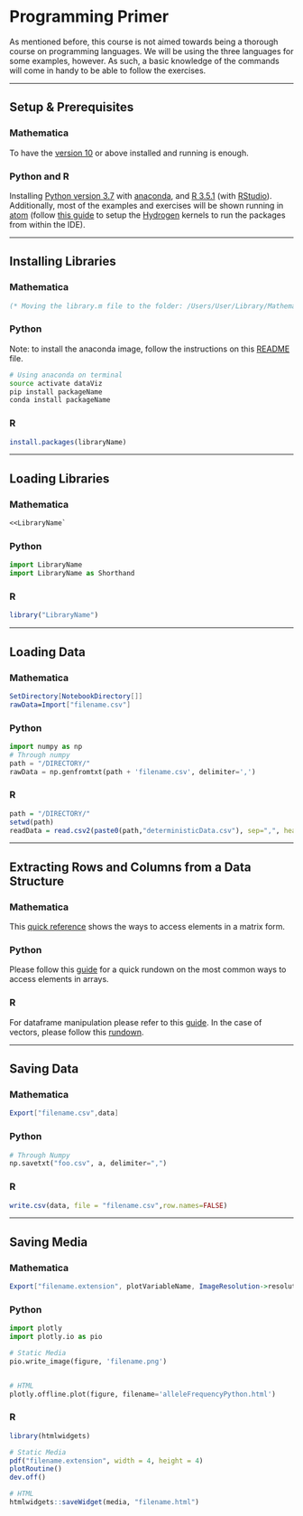 # Programming Primer

As mentioned before, this course is not aimed towards being a thorough course on programming languages. We will be using the three languages for some examples, however. As such, a basic knowledge of the commands will come in handy to be able to follow the exercises.

<hr>

## Setup & Prerequisites

### Mathematica

To have the [version 10](http://www.wolfram.com/mathematica/) or above installed and running is enough.

### Python and R

Installing [Python version 3.7](https://www.python.org/) with [anaconda](https://www.anaconda.com/download/), and [R 3.5.1](https://www.r-project.org/) (with [RStudio](https://www.rstudio.com/)). Additionally, most of the examples and exercises will be shown running in [atom](https://atom.io/) (follow [this guide](https://jstaf.github.io/2018/03/25/atom-ide.html) to setup the [Hydrogen](https://atom.io/packages/hydrogen) kernels to run the packages from within the IDE).

<hr>

## Installing Libraries

### Mathematica

```Mathematica
(* Moving the library.m file to the folder: /Users/User/Library/Mathematica/Applications/ *)
```

### Python

Note: to install the anaconda image, follow the instructions on this [README](../conda/README.md) file.

```Bash
# Using anaconda on terminal
source activate dataViz
pip install packageName
conda install packageName
```

### R

```R
install.packages(libraryName)
```

<hr>

## Loading Libraries


### Mathematica

```Mathematica
<<LibraryName`
```

### Python

```Python
import LibraryName
import LibraryName as Shorthand
```

### R

```R
library("LibraryName")
```


<hr>

## Loading Data


### Mathematica

```Mathematica
SetDirectory[NotebookDirectory[]]
rawData=Import["filename.csv"]
```

### Python

```Python
import numpy as np
# Through numpy
path = "/DIRECTORY/"
rawData = np.genfromtxt(path + 'filename.csv', delimiter=',')
```
### R

```R
path = "/DIRECTORY/"
setwd(path)
readData = read.csv2(paste0(path,"deterministicData.csv"), sep=",", header=FALSE, dec=".")
```

<hr>

## Extracting Rows and Columns from a Data Structure


### Mathematica

This [quick reference](https://reference.wolfram.com/language/howto/GetPartsOfAMatrix.html) shows the ways to access elements in a matrix form.

### Python

Please follow this [guide](https://jakevdp.github.io/PythonDataScienceHandbook/02.02-the-basics-of-numpy-arrays.html) for a quick rundown on the most common ways to access elements in arrays.

### R

For dataframe manipulation please refer to this [guide](https://www.datamentor.io/r-programming/data-frame/). In the case of vectors, please follow this [rundown](https://www.datamentor.io/r-programming/vector/).

<hr>

## Saving Data

### Mathematica

```Mathematica
Export["filename.csv",data]
```

### Python

```Python
# Through Numpy
np.savetxt("foo.csv", a, delimiter=",")
```

### R

```R
write.csv(data, file = "filename.csv",row.names=FALSE)
```

<hr>

##  Saving Media

### Mathematica

```Mathematica
Export["filename.extension", plotVariableName, ImageResolution->resolution, ImageSize->size]
```

### Python

```Python
import plotly
import plotly.io as pio

# Static Media
pio.write_image(figure, 'filename.png')


# HTML
plotly.offline.plot(figure, filename='alleleFrequencyPython.html')
```

### R

```R
library(htmlwidgets)

# Static Media
pdf("filename.extension", width = 4, height = 4)
plotRoutine()
dev.off()

# HTML
htmlwidgets::saveWidget(media, "filename.html")
```
